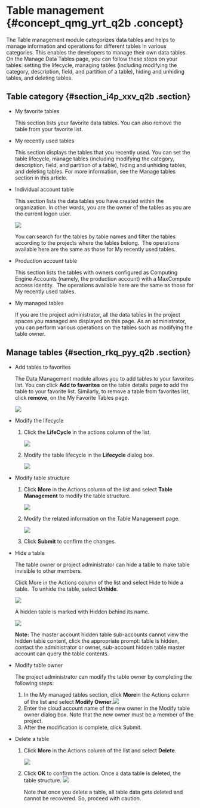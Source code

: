 # Table management {#concept_qmg_yrt_q2b .concept}

The Table management module categorizes data tables and helps to manage information and operations for different tables in various categories. This enables the developers to manage their own data tables.  On the Manage Data Tables page, you can follow these steps on your tables: setting the lifecycle, managing tables \(including modifying the category, description, field, and partition of a table\), hiding and unhiding tables, and deleting tables.

## Table category {#section_i4p_xxv_q2b .section}

-   My favorite tables

    This section lists your favorite data tables. You can also remove the table from your favorite list.

-   My recently used tables

    This section displays the tables that you recently used. You can set the table lifecycle, manage tables \(including modifying the category, description, field, and partition of a table\), hiding and unhiding tables, and deleting tables. For more information, see the Manage tables section in this article.

-   Individual account table

    This section lists the data tables you have created within the organization. In other words, you are the owner of the tables as you are the current logon user.

    ![](http://static-aliyun-doc.oss-cn-hangzhou.aliyuncs.com/assets/img/16351/15390826148590_en-US.png)

    You can search for the tables by table names and filter the tables according to the projects where the tables belong.  The operations available here are the same as those for My recently used tables.

-   Production account table

    This section lists the tables with owners configured as Computing Engine Accounts \(namely, the production account\) with a MaxCompute access identity.  The operations available here are the same as those for My recently used tables.

-   My managed tables

    If you are the project administrator, all the data tables in the project spaces you managed are displayed on this page. As an administrator, you can perform various operations on the tables such as modifying the table owner.


## Manage tables {#section_rkq_pyy_q2b .section}

-   Add tables to favorites

    The Data Management module allows you to add tables to your favorites list. You can click **Add to favorites** on the table details page to add the table to your favorite list. Similarly, to remove a table from favorites list, click **remove**, on the My Favorite Tables page.

    ![](http://static-aliyun-doc.oss-cn-hangzhou.aliyuncs.com/assets/img/16351/15390826148591_en-US.png)

-   Modify the lifecycle
    1.  Click the **LifeCycle** in the actions column of the list.

        ![](http://static-aliyun-doc.oss-cn-hangzhou.aliyuncs.com/assets/img/16351/15390826148592_en-US.png)

    2.  Modify the table lifecycle in the **Lifecycle** dialog box.

        ![](http://static-aliyun-doc.oss-cn-hangzhou.aliyuncs.com/assets/img/16351/15390826148593_en-US.png)

-   Modify table structure
    1.  Click **More** in the Actions column of the list and select **Table Management** to modify the table structure.

        ![](http://static-aliyun-doc.oss-cn-hangzhou.aliyuncs.com/assets/img/16351/15390826148594_en-US.png)

    2.  Modify the related information on the Table Management page.

        ![](http://static-aliyun-doc.oss-cn-hangzhou.aliyuncs.com/assets/img/16351/15390826148595_en-US.png)

    3.  Click **Submit** to confirm the changes.
-   Hide a table

    The table owner or project administrator can hide a table to make table invisible to other members. 

    Click More in the Actions column of the list and select Hide to hide a table.  To unhide the table, select **Unhide**.

    ![](http://static-aliyun-doc.oss-cn-hangzhou.aliyuncs.com/assets/img/16351/15390826158608_en-US.png)

    A hidden table is marked with Hidden behind its name.

    ![](http://static-aliyun-doc.oss-cn-hangzhou.aliyuncs.com/assets/img/16351/15390826158609_en-US.png)

    **Note:** The master account hidden table sub-accounts cannot view the hidden table content, click the appropriate prompt: table is hidden, contact the administrator or owner, sub-account hidden table master account can query the table contents.

-   Modify table owner

    The project administrator can modify the table owner by completing the following steps:

    1.  In the My managed tables section, click **More**in the Actions column of the list and select **Modify Owner**.![](http://static-aliyun-doc.oss-cn-hangzhou.aliyuncs.com/assets/img/16351/15390826158616_en-US.png)
    2.  Enter the cloud account name of the new owner in the Modify table owner dialog box. Note that the new owner must be a member of the project.
    3.  After the modification is complete, click Submit.
-   Delete a table
    1.  Click **More** in the Actions column of the list and select **Delete**.

        ![](http://static-aliyun-doc.oss-cn-hangzhou.aliyuncs.com/assets/img/16351/15390826158621_en-US.png)

    2.  Click **OK** to confirm the action. Once a data table is deleted, the table structure. ![](http://static-aliyun-doc.oss-cn-hangzhou.aliyuncs.com/assets/img/16351/15390826158622_en-US.png)

        Note that once you delete a table, all table data gets deleted and cannot be recovered. So, proceed with caution.


